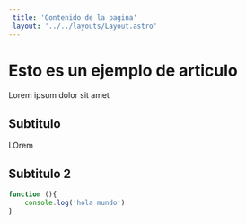 ```yaml
---
 title: 'Contenido de la pagina'
 layout: '../../layouts/Layout.astro'
---
```


# Esto es un ejemplo de articulo

Lorem ipsum dolor sit amet

## Subtitulo 

LOrem

## Subtitulo 2

```javascript
function (){
    console.log('hola mundo')
}
```